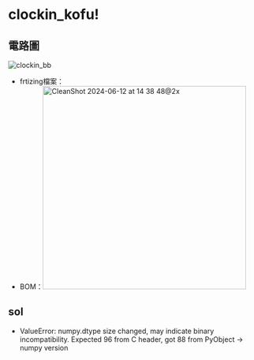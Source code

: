 # clockin_kofu!

## 電路圖
![clockin_bb](https://github.com/Timothychen00/clockin_kofu/assets/52665482/7bc5bd4b-77b4-4d14-bb3c-ff95fd1646ba)

- frtizing檔案：
- BOM：<img width="412" alt="CleanShot 2024-06-12 at 14 38 48@2x" src="https://github.com/Timothychen00/clockin_kofu/assets/52665482/281463ea-d02b-4d0f-a982-1448d4b75658">


## sol
- ValueError: numpy.dtype size changed, may indicate binary incompatibility. Expected 96 from C header, got 88 from PyObject
    -> numpy version